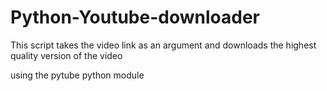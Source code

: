 # Python-Youtube-downloader


This script takes the video link as an argument and downloads the highest quality version of the video

using the pytube python module
